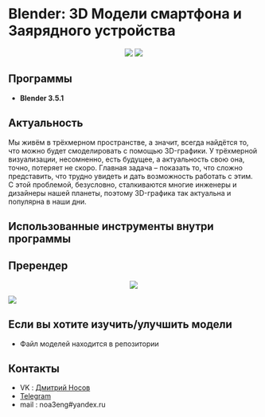 # Blender: 3D Модели смартфона и Заярядного устройства
<p align='center'>
<img src='https://sun9-35.userapi.com/impg/aT32pBh261sC1G7pvQSnEJeMXoCbfrs_VYyzZQ/ubwQwOx6dpQ.jpg?size=1920x1080&quality=96&sign=b3c05c52403968466e235b24eb470d07&type=album'>
<img src='https://sun9-66.userapi.com/impg/ddWXek4l3UK2wLVuxLO9_udRE_dUMqJ_IBXhBQ/0m6QaqjtAuE.jpg?size=1920x1080&quality=96&sign=4289d2f814422dd1959c9ae19d487927&type=album'> </p>

## Программы
- **Blender 3.5.1**

## Актуальность

Мы живём в трёхмерном пространстве, а
значит, всегда найдётся то, что можно будет
смоделировать с помощью 3D-графики. У
трёхмерной визуализации, несомненно, есть
будущее, а актуальность свою она, точно, потеряет
не скоро. Главная задача – показать то, что сложно
представить, что трудно увидеть и дать
возможность работать с этим. С этой проблемой,
безусловно, сталкиваются многие инженеры и
дизайнеры нашей планеты, поэтому 3D-графика
так актуальна и популярна в наши дни.

## Использованные инструменты внутри программы

## Пререндер 
<p align='center'>
<img src='https://sun9-29.userapi.com/impg/J_H89Uc2DY_jZ603L67nYVm4xjMha4anIXBDKw/6SP9CHxDA00.jpg?size=1780x853&quality=96&sign=0d2bc3f20dc0a80fff0cee580fb9245e&type=album'>
  
<img src='https://sun9-28.userapi.com/impg/VTe3WiD63g1e5UL5CFfMfemwV8fevKaRpOUIfA/lPxSLewCitQ.jpg?size=1578x1014&quality=96&sign=d5dc7510bece036e08e32197e54c4d6f&type=album'> </p>

## Если вы хотите изучить/улучшить модели
- Файл моделей находится в репозитории
## Контакты
- VK : [Дмитрий Носов](https://vk.com/nimadosov)
- [Telegram](https://t.me/dosoff)
- mail : noa3eng#yandex.ru
